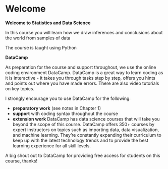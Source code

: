 # Welcome 

<b> Welcome to Statistics and Data Science </b>

In this course you will learn how we draw inferences and conclusions
about the world from samples of data

The course is taught using Python


<b>DataCamp</b>

As preparation for the course and support throughout, we use the
online coding environment DataCamp. DataCamp is a great way to learn
coding as it is interactive - it takes you through tasks step by step, offers you hints
and points out where you have made errors. There are also video
tutorials on key topics.

I strongly encourage you to use DataCamp for the following:

* **preparatory work** (see notes in Chapter 1)
* **support** with coding syntax throughout the course
* **extension work** DataCamp has data science courses that will take you
  beyond the scope of this course. DataCamp offers 350+ courses by expert instructors on topics such as importing data, data visualization, and machine learning. They’re constantly expanding their curriculum to keep up with the latest technology trends and to provide the best learning experience for all skill levels.

A big shout out to DataCamp for providing free access for students on
this course, thanks!


